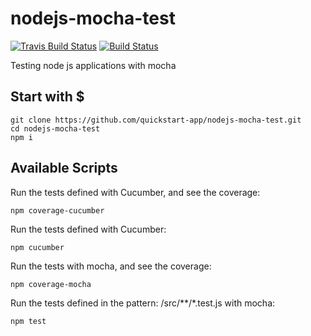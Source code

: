 # nodejs-mocha-test

[![Travis Build Status](https://travis-ci.org/quickstart-app/nodejs-mocha-test.svg?branch=master)](https://travis-ci.org/quickstart-app/nodejs-mocha-test)
[![Build Status](https://sonarcloud.io/api/project_badges/measure?project=test-mocha&metric=coverage)](https://sonarcloud.io/dashboard?id=test-mocha)

Testing node js applications with mocha

## Start with $
```
git clone https://github.com/quickstart-app/nodejs-mocha-test.git
cd nodejs-mocha-test
npm i
```

## Available Scripts

Run the tests defined with Cucumber, and see the coverage:

`npm coverage-cucumber`

Run the tests defined with Cucumber:

`npm cucumber`

Run the tests with mocha, and see the coverage:

`npm coverage-mocha`

Run the tests defined in the pattern: /src/**/*.test.js with mocha:

`npm test`

